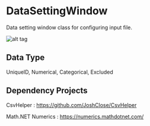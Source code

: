 # DataSettingWindow
Data setting window class for configuring input file.

![alt tag](https://raw.githubusercontent.com/dh-shin/DataSettingWindow/master/thumb.png)

## Data Type
UniqueID, Numerical, Categorical, Excluded

## Dependency Projects
CsvHelper : https://github.com/JoshClose/CsvHelper

Math.NET Numerics : https://numerics.mathdotnet.com/